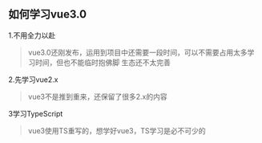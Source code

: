 ## 如何学习vue3.0

1.不用全力以赴
> vue3.0还刚发布，运用到项目中还需要一段时间，可以不需要占用太多学习时间，但也不能临时抱佛脚
> 生态还不太完善

2.先学习vue2.x
> vue3不是推到重来，还保留了很多2.x的内容

3学习TypeScript
> vue3使用TS重写的，想学好vue3，TS学习是必不可少的